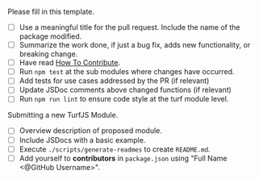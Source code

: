 Please fill in this template.

- [ ] Use a meaningful title for the pull request. Include the name of the package modified.
- [ ] Summarize the work done, if just a bug fix, adds new functionality, or breaking change.
- [ ] Have read [How To Contribute](https://github.com/Turfjs/turf/blob/master/CONTRIBUTING.md#how-to-contribute).
- [ ] Run `npm test` at the sub modules where changes have occurred.
- [ ] Add tests for use cases addressed by the PR (if relevant)
- [ ] Update JSDoc comments above changed functions (if relevant)
- [ ] Run `npm run lint` to ensure code style at the turf module level.

Submitting a new TurfJS Module.

- [ ] Overview description of proposed module.
- [ ] Include JSDocs with a basic example.
- [ ] Execute `./scripts/generate-readmes` to create `README.md`.
- [ ] Add yourself to **contributors** in `package.json` using "Full Name <@GitHub Username>".
